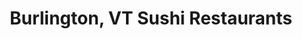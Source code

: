 ---
layout: city
title: Burlington, VT Sushi Restaurants
permalink: /vermont/burlington/
stateAbbr: VT
stateName: Vermont
cityName: Burlington
---